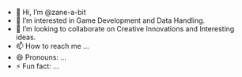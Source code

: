 - 👋 Hi, I’m @zane-a-bit
- 👀 I’m interested in Game Development  and Data Handling.
- 💞️ I’m looking to collaborate on Creative Innovations and Interesting ideas.
- 📫 How to reach me ...
- 😄 Pronouns: ...
- ⚡ Fun fact: ...

<!---
zane-a-bit/zane-a-bit is a ✨ special ✨ repository because its `README.md` (this file) appears on your GitHub profile.
You can click the Preview link to take a look at your changes.
--->
